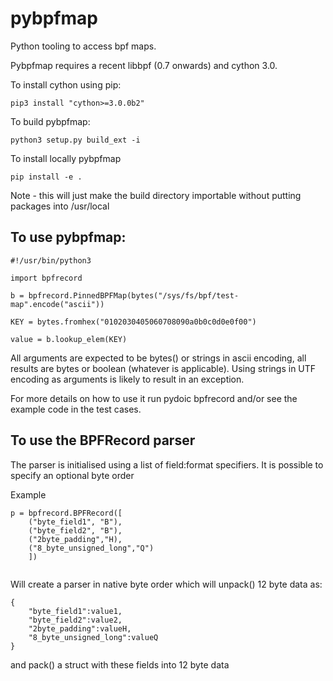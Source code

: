# pybpfmap
Python tooling to access bpf maps.

Pybpfmap requires a recent libbpf (0.7 onwards) and cython 3.0.

To install cython using pip:
```
pip3 install "cython>=3.0.0b2"
```

To build pybpfmap:

```
python3 setup.py build_ext -i 
```
To install locally pybpfmap
```
pip install -e .
```
Note - this will just make the build directory importable without putting packages into /usr/local

## To use pybpfmap:
```
#!/usr/bin/python3

import bpfrecord

b = bpfrecord.PinnedBPFMap(bytes("/sys/fs/bpf/test-map".encode("ascii"))

KEY = bytes.fromhex("0102030405060708090a0b0c0d0e0f00")

value = b.lookup_elem(KEY)
```

All arguments are expected to be bytes() or strings in ascii encoding, all results are bytes or boolean (whatever is applicable).
Using strings in UTF encoding as arguments is likely to result in an exception.

For more details on how to use it run pydoic bpfrecord and/or see the example code in the test cases.
 

## To use the BPFRecord parser 

The parser is initialised using a list of field:format specifiers. It is possible to specify an optional byte order

Example

```
p = bpfrecord.BPFRecord([
    ("byte_field1", "B"), 
    ("byte_field2", "B"), 
    ("2byte_padding","H),
    ("8_byte_unsigned_long","Q")
    ])
    
```
Will create a parser in native byte order which will unpack() 12 byte data as:
```
{
    "byte_field1":value1,
    "byte_field2":value2, 
    "2byte_padding":valueH,
    "8_byte_unsigned_long":valueQ
}
```
and pack() a struct with these fields into 12 byte data
